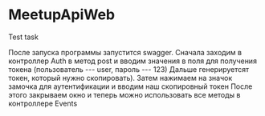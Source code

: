 # MeetupApiWeb
 Test task

 После запуска программы запустится swagger.
  Сначала заходим в контроллер Auth в метод post и вводим значения в поля для получения токена
                                  (пользователь --- user, пароль --- 123)
  Дальше генерируетсят токен, который нужно скопировать).
  Затем нажимаем на значок замочка для аутентификации и вводим наш скопировный токен
  После этого закрываем окно и теперь можно использовать все методы в контроллере Events
